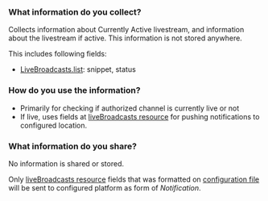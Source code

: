 ### What information do you collect?

Collects information about Currently Active livestream, and information about the livestream if active.
This information is not stored anywhere.

This includes following fields:
- [LiveBroadcasts.list](https://developers.google.com/youtube/v3/live/docs/liveBroadcasts/list): snippet, status

### How do you use the information?

- Primarily for checking if authorized channel is currently live or not
- If live, uses fields at [liveBroadcasts resource](https://developers.google.com/youtube/v3/live/docs/liveBroadcasts#resource) for pushing notifications to configured location.

### What information do you share?

No information is shared or stored.

Only [liveBroadcasts resource](https://developers.google.com/youtube/v3/live/docs/liveBroadcasts#resource) fields that was formatted on [configuration file](https://github.com/jupiterbjy/StreamNotifier/tree/main/YoutubeStreamNotifyBot#config) will be sent to configured platform as form of *Notification*.
